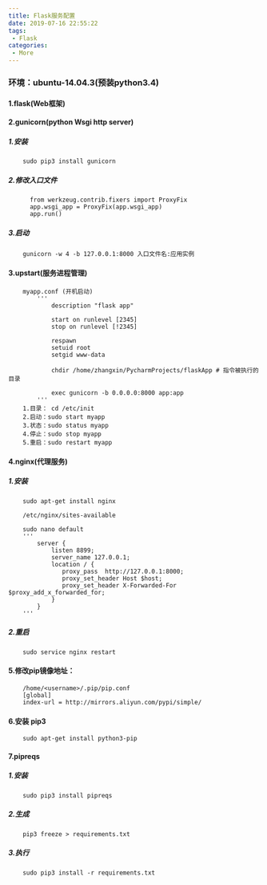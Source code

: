 ```yaml
---
title: Flask服务配置
date: 2019-07-16 22:55:22
tags:
 - Flask
categories:
 - More
---
```


### 环境：ubuntu-14.04.3(预装python3.4)

#### 1.flask(Web框架)

#### 2.gunicorn(python Wsgi http server)
##### 1.安装
        sudo pip3 install gunicorn

##### 2.修改入口文件
          from werkzeug.contrib.fixers import ProxyFix
          app.wsgi_app = ProxyFix(app.wsgi_app)
          app.run()

##### 3.启动
        gunicorn -w 4 -b 127.0.0.1:8000 入口文件名:应用实例

#### 3.upstart(服务进程管理)

        myapp.conf (开机启动)
            '''
                description "flask app"

                start on runlevel [2345]
                stop on runlevel [!2345]

                respawn
                setuid root
                setgid www-data

                chdir /home/zhangxin/PycharmProjects/flaskApp # 指令被执行的目录

                exec gunicorn -b 0.0.0.0:8000 app:app
            '''
        1.目录： cd /etc/init
        2.启动：sudo start myapp
        3.状态：sudo status myapp
        4.停止：sudo stop myapp
        5.重启：sudo restart myapp

#### 4.nginx(代理服务)
##### 1.安装
        sudo apt-get install nginx

        /etc/nginx/sites-available

        sudo nano default
        '''
            server {
                listen 8899;
                server_name 127.0.0.1;
                location / {
                   proxy_pass  http://127.0.0.1:8000;
                   proxy_set_header Host $host;
                   proxy_set_header X-Forwarded-For $proxy_add_x_forwarded_for;
                }
            }
        '''
##### 2.重启
        sudo service nginx restart

#### 5.修改pip镜像地址：
        /home/<username>/.pip/pip.conf
        [global]
        index-url = http://mirrors.aliyun.com/pypi/simple/

#### 6.安装 pip3
        sudo apt-get install python3-pip

#### 7.pipreqs
##### 1.安装
        sudo pip3 install pipreqs

##### 2.生成
        pip3 freeze > requirements.txt

##### 3.执行
        sudo pip3 install -r requirements.txt
